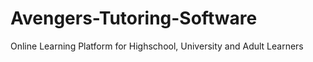 # Avengers-Tutoring-Software
Online Learning Platform for Highschool, University and Adult Learners

